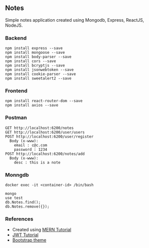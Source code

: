 ## Notes

Simple notes application created using Mongodb, Express, ReactJS, NodeJS.

### Backend

```console
npm install express --save
npm install mongoose --save
npm install body-parser --save
npm install cors --save
npm install bcryptjs --save
npm install jsonwebtoken --save
npm install cookie-parser --save
npm install sweetalert2 --save
```

### Frontend

```console
npm install react-router-dom --save
npm install axios --save
```

### Postman

```console
GET http://localhost:6200/notes
GET http://localhost:6200/user/users
POST http://localhost:6200/user/register
  Body (x-www):
    email : c@c.com
    password : 1234
POST http://localhost:6200/notes/add
  Body (x-www):
    desc : this is a note
```

### Monngdb

```console
docker exec -it <container-id> /bin/bash
```
```console
mongo
use test
db.Notes.find();
db.Notes.remove({});
```

### References

- Created using [MERN Tutorial](https://medium.com/codebase/series-mern-from-scratch-to-a-robust-solution-1af15204e281)
- [JWT Tutorial](https://medium.com/@faizanv/authentication-for-your-react-and-express-application-w-json-web-tokens-923515826e0#4010)
- [Bootstrap theme](https://bootswatch.com/3/cerulean)
